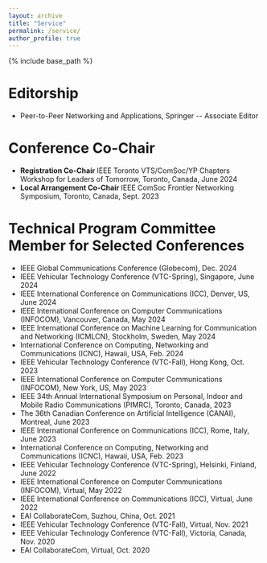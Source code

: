 ```yaml
---
layout: archive
title: "Service"
permalink: /service/
author_profile: true
---
```


{% include base_path %}

Editorship
======
* Peer-to-Peer Networking and Applications, Springer -- Associate Editor

Conference Co-Chair
======
* **Registration Co-Chair** IEEE Toronto VTS/ComSoc/YP Chapters Workshop for Leaders of Tomorrow, Toronto, Canada, June 2024
* **Local Arrangement Co-Chair** IEEE ComSoc Frontier Networking Symposium, Toronto, Canada, Sept. 2023

  
Technical Program Committee Member for Selected Conferences
======
* IEEE Global Communications Conference (Globecom), Dec. 2024
* IEEE Vehicular Technology Conference (VTC-Spring), Singapore, June 2024
* IEEE International Conference on Communications (ICC), Denver, US, June 2024
* IEEE International Conference on Computer Communications (INFOCOM), Vancouver, Canada, May 2024
* IEEE International Conference on Machine Learning for Communication and Networking (ICMLCN),  Stockholm, Sweden, May 2024
* International Conference on Computing, Networking and Communications (ICNC), Hawaii, USA, Feb. 2024
* IEEE Vehicular Technology Conference (VTC-Fall), Hong Kong, Oct. 2023
* IEEE International Conference on Computer Communications (INFOCOM), New York, US, May 2023
* IEEE 34th Annual International Symposium on Personal, Indoor and Mobile Radio Communications (PIMRC), Toronto, Canada, 2023
* The 36th Canadian Conference on Artificial Intelligence (CANAI), Montreal, June 2023
* IEEE International Conference on Communications (ICC), Rome, Italy, June 2023
* International Conference on Computing, Networking and Communications (ICNC), Hawaii, USA, Feb. 2023
* IEEE Vehicular Technology Conference (VTC-Spring), Helsinki, Finland, June 2022
* IEEE International Conference on Computer Communications (INFOCOM), Virtual, May 2022
* IEEE International Conference on Communications (ICC), Virtual, June 2022
* EAI CollaborateCom, Suzhou, China, Oct. 2021
* IEEE Vehicular Technology Conference (VTC-Fall), Virtual, Nov. 2021
* IEEE Vehicular Technology Conference (VTC-Fall), Victoria, Canada, Nov. 2020
* EAI CollaborateCom, Virtual, Oct. 2020
